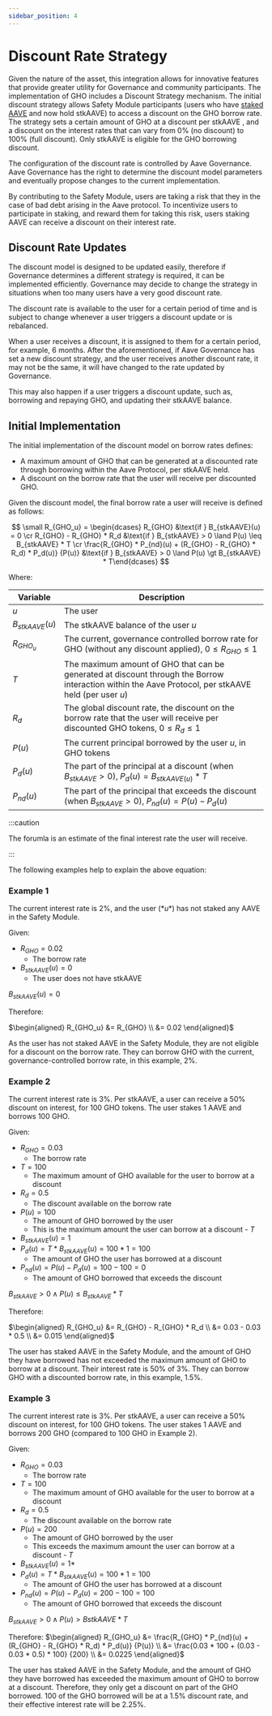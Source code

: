 ```yaml
---
sidebar_position: 4
---
```


# Discount Rate Strategy

Given the nature of the asset, this integration allows for innovative features that provide greater utility for Governance and community participants. The implementation of GHO includes a Discount Strategy mechanism. The initial discount strategy allows Safety Module participants (users who have [staked AAVE](https://docs.aave.com/faq/#aave-aave-token) and now hold stkAAVE) to access a discount on the GHO borrow rate. The strategy sets a certain amount of GHO at a discount per stkAAVE , and a discount on the interest rates that can vary from 0% (no discount) to 100% (full discount). Only stkAAVE is eligible for the GHO borrowing discount.

The configuration of the discount rate is controlled by Aave Governance. Aave Governance has the right to determine the discount model parameters and eventually propose changes to the current implementation.

By contributing to the Safety Module, users are taking a risk that they in the case of bad debt arising in the Aave protocol. To incentivize users to participate in staking, and reward them for taking this risk, users staking AAVE can receive a discount on their interest rate.

## Discount Rate Updates

The discount model is designed to be updated easily, therefore if Governance determines a different strategy is required, it can be implemented efficiently. Governance may decide to change the strategy in situations when too many users have a very good discount rate.

The discount rate is available to the user for a certain period of time and is subject to change whenever a user triggers a discount update or is rebalanced.

When a user receives a discount, it is assigned to them for a certain period, for example, 6 months. After the aforementioned, if Aave Governance has set a new discount strategy, and the user receives another discount rate, it may not be the same, it will have changed to the rate updated by Governance.

This may also happen if a user triggers a discount update, such as, borrowing and repaying GHO, and updating their stkAAVE balance.

## Initial Implementation

The initial implementation of the discount model on borrow rates defines:

- A maximum amount of GHO that can be generated at a discounted rate through borrowing within the Aave Protocol, per stkAAVE held.
- A discount on the borrow rate that the user will receive per discounted GHO.

Given the discount model, the final borrow rate a user will receive is defined as follows:

$$
\small R_{GHO_u} = \begin{dcases}   R_{GHO}                                                                   &\text{if } B_{stkAAVE}(u) = 0 \cr   R_{GHO} - R_{GHO} * R_d                                                   &\text{if } B_{stkAAVE} > 0 \land P(u) \leq B_{stkAAVE} * T \cr   \frac{R_{GHO} * P_{nd}(u) + (R_{GHO} - R_{GHO} * R_d) * P_d(u)} {P(u)}      &\text{if } B_{stkAAVE} > 0 \land P(u) \gt B_{stkAAVE} * T\end{dcases}
$$

Where:

| Variable         | Description                                                                                                                                          |
| ---------------- | ---------------------------------------------------------------------------------------------------------------------------------------------------- |
| $u$              | The user                                                                                                                                             |
| $B_{stkAAVE}(u)$ | The stkAAVE balance of the user $u$                                                                                                                  |
| $R_{GHO_u}$      | The current, governance controlled borrow rate for GHO (without any discount applied), $0 ≤ R_{GHO} ≤ 1$                                             |
| $T$              | The maximum amount of GHO that can be generated at discount through the Borrow interaction within the Aave Protocol, per stkAAVE held (per user $u$) |
| $R_d$            | The global discount rate, the discount on the borrow rate that the user will receive per discounted GHO tokens, $0 ≤ R_d ≤ 1$                        |
| $P(u)$           | The current principal borrowed by the user $u$, in GHO tokens                                                                                        |
| $P_d(u)$         | The part of the principal at a discount (when $B_{stkAAVE} > 0$), $P_d(u) = B_{stkAAVE(u)} * T$                                                      |
| $P_{nd}(u)$      | The part of the principal that exceeds the discount (when $B_{stkAAVE} > 0$), $P_{nd}(u) = P(u) − P_d(u)$                                            |

:::caution

The forumla is an estimate of the final interest rate the user will receive.

:::

The following examples help to explain the above equation:

### Example 1

The current interest rate is 2%, and the user ($*u*$) has not staked any AAVE in the Safety Module.

Given:

- $R_{GHO} = 0.02$
  - The borrow rate
- $B_{stkAAVE}(u) = 0$
  - The user does not have stkAAVE

$B_{stkAAVE}(u) = 0$

Therefore:

$\begin{aligned}
R_{GHO_u} &= R_{GHO} \\
    &= 0.02
\end{aligned}$

As the user has not staked AAVE in the Safety Module, they are not eligible for a discount on the borrow rate. They can borrow GHO with the current, governance-controlled borrow rate, in this example, 2%.

### Example 2

The current interest rate is 3%. Per stkAAVE, a user can receive a 50% discount on interest, for 100 GHO tokens. The user stakes 1 AAVE and borrows 100 GHO.

Given:

- $R_{GHO} = 0.03$
  - The borrow rate
- $T = 100$
  - The maximum amount of GHO available for the user to borrow at a discount
- $R_d = 0.5$
  - The discount available on the borrow rate
- $P(u) = 100$
  - The amount of GHO borrowed by the user
  - This is the maximum amount the user can borrow at a discount - $T$
- $B_{stkAAVE}(u) = 1$
- $P_d(u) = T * B_{stkAAVE}(u) = 100 * 1 = 100$
  - The amount of GHO the user has borrowed at a discount
- $P_{nd}(u) = P(u) − P_d(u) = 100 − 100 = 0$
  - The amount of GHO borrowed that exceeds the discount

$B_{stkAAVE} > 0 ∧ P(u) ≤ B_{stkAAVE} * T$

Therefore:

$\begin{aligned}
R_{GHO_u} &= R_{GHO} - R_{GHO} * R_d \\
       &= 0.03 - 0.03 * 0.5 \\
       &= 0.015
\end{aligned}$

The user has staked AAVE in the Safety Module, and the amount of GHO they have borrowed has not exceeded the maximum amount of GHO to borrow at a discount. Their interest rate is 50% of 3%. They can borrow GHO with a discounted borrow rate, in this example, 1.5%.

### Example 3

The current interest rate is 3%. Per stkAAVE, a user can receive a 50% discount on interest, for 100 GHO tokens. The user stakes 1 AAVE and borrows 200 GHO (compared to 100 GHO in Example 2).

Given:

- $R_{GHO} = 0.03$
  - The borrow rate
- $T = 100$
  - The maximum amount of GHO available for the user to borrow at a discount
- $R_d = 0.5$
  - The discount available on the borrow rate
- $P(u) = 200$
  - The amount of GHO borrowed by the user
  - This exceeds the maximum amount the user can borrow at a discount - $T$
- $B_{stkAAVE}(u) = 1*$
- $P_d(u) = T * B_{stkAAVE}(u) = 100 * 1 = 100$
  - The amount of GHO the user has borrowed at a discount
- $P_{nd}(u) = P(u) − P_d(u) = 200 − 100 = 100$
  - The amount of GHO borrowed that exceeds the discount

$B_{stkAAVE} > 0 ∧ P(u) > B{stkAAVE} * T$

Therefore:
$\begin{aligned}
R_{GHO_u} &= \frac{R_{GHO} * P_{nd}(u) + (R_{GHO} - R_{GHO} * R_d) * P_d(u)} {P(u)} \\
       &= \frac{0.03 * 100 + (0.03 - 0.03 * 0.5) * 100} {200} \\
       &= 0.0225
\end{aligned}$

The user has staked AAVE in the Safety Module, and the amount of GHO they have borrowed has exceeded the maximum amount of GHO to borrow at a discount. Therefore, they only get a discount on part of the GHO borrowed. 100 of the GHO borrowed will be at a 1.5% discount rate, and their effective interest rate will be 2.25%.

